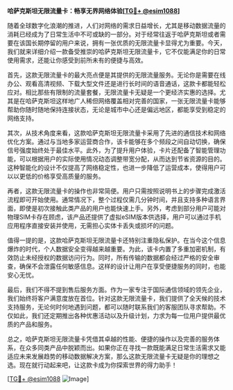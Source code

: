 **哈萨克斯坦无限流量卡：畅享无界网络体验[[TG💪+ @esim1088](https://t.me/s/esim1088)]**

随着全球数字化浪潮的推进，人们对网络的需求日益增长，尤其是移动数据流量的消耗已经成为了日常生活中不可或缺的一部分。对于经常往返于哈萨克斯坦或者需要在该国长期停留的用户来说，拥有一张优质的无限流量卡显得尤为重要。今天，我们就来详细介绍一款备受推崇的哈萨克斯坦无限流量卡，它不仅能满足你的日常使用需求，还能让你感受到前所未有的便捷与高效。

首先，这款无限流量卡的最大亮点便是其提供的无限流量服务。无论你是需要在线办公、观看高清视频、下载大型文件还是进行长时间的语音通话，这款卡都能轻松应对。相比那些有限制的流量套餐，无限流量卡无疑是一个更经济实惠的选择。尤其是在哈萨克斯坦这样地广人稀但网络覆盖相对完善的国家，一张无限流量卡能够帮助你随时随地保持连接状态，无论是城市中心还是偏远地区，都能享受到稳定的网络支持。

其次，从技术角度来看，这款哈萨克斯坦无限流量卡采用了先进的通信技术和网络优化方案。通过与当地多家运营商合作，该卡能够在多个频段之间自动切换，确保信号强度始终处于最佳水平。此外，为了提升用户体验，卡片还配备了智能管理功能，可以根据用户的实际使用情况动态调整带宽分配，从而达到节省资源的目的。这种智能化的设计不仅提高了网络稳定性，也进一步降低了运营成本，使得用户可以以更低的价格享受高质量的服务。

再者，这款无限流量卡的操作也非常简便。用户只需按照说明书上的步骤完成激活流程即可开始使用。通常情况下，整个过程仅需几分钟时间，并且支持多种语言界面，即使是初次接触此类产品的用户也能快速上手。另外，考虑到部分用户可能对物理SIM卡存在顾虑，该产品还提供了虚拟eSIM版本供选择，用户可以通过手机应用程序直接安装并使用，无需担心实体卡丢失或损坏的问题。

值得一提的是，这款哈萨克斯坦无限流量卡还特别注重隐私保护。在当今这个信息爆炸的时代，个人数据安全变得越来越重要。为此，该卡内置了多重加密机制，有效防止未经授权的数据访问行为。同时，所有传输的数据都会经过严格的安全审查，确保不会泄露任何敏感信息。这样的设计让用户在享受便捷服务的同时，也能安心无忧。

最后，我们不得不提到售后服务方面。作为一家专注于国际通信领域的领先企业，我们始终将客户满意度放在首位。针对这款无限流量卡，我们提供了全天候的技术支持服务，无论何时何地遇到问题，都可以随时联系我们的客服团队寻求帮助。不仅如此，我们还定期推出各种优惠活动以及升级计划，力求为每一位用户提供最优质的产品和服务。

总之，哈萨克斯坦无限流量卡凭借其卓越的性能、便捷的操作以及完善的服务体系，在众多同类产品中脱颖而出。如果你正在寻找一款既能满足日常生活需求又能适应未来发展趋势的移动数据解决方案，那么这款无限流量卡无疑是你的理想之选。现在就行动起来吧，让这款卡成为你探索世界的得力助手！

[[TG💪+ @esim1088](https://t.me/s/esim1088) ![Image](https://i.postimg.cc/4NQfJmqS/Snipaste-2025-05-13-00-14-12.png)]